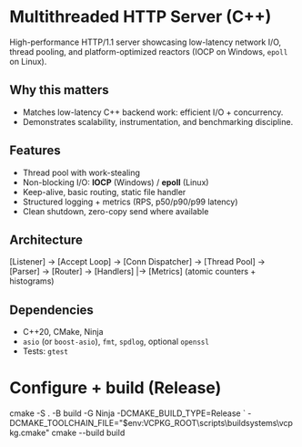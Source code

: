 # Multithreaded HTTP Server (C++)
High-performance HTTP/1.1 server showcasing low-latency network I/O, thread pooling, and platform-optimized reactors (IOCP on Windows, `epoll` on Linux).


## Why this matters
- Matches low-latency C++ backend work: efficient I/O + concurrency.
- Demonstrates scalability, instrumentation, and benchmarking discipline.


## Features
- Thread pool with work-stealing
- Non-blocking I/O: **IOCP** (Windows) / **epoll** (Linux)
- Keep-alive, basic routing, static file handler
- Structured logging + metrics (RPS, p50/p90/p99 latency)
- Clean shutdown, zero-copy send where available


## Architecture
[Listener] -> [Accept Loop] -> [Conn Dispatcher] -> [Thread Pool] -> [Parser] -> [Router] -> [Handlers] |-> [Metrics] (atomic counters + histograms)


## Dependencies
- C++20, CMake, Ninja
- `asio` (or `boost-asio`), `fmt`, `spdlog`, optional `openssl`
- Tests: `gtest`


# Configure + build (Release)
cmake -S . -B build -G Ninja -DCMAKE_BUILD_TYPE=Release `
-DCMAKE_TOOLCHAIN_FILE="$env:VCPKG_ROOT\scripts\buildsystems\vcpkg.cmake"
cmake --build build
